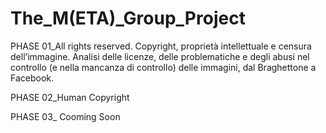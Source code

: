 # The_M(ETA)_Group_Project
PHASE 01_All rights reserved.
Copyright, proprietà intellettuale e censura dell’immagine.
Analisi delle licenze, delle problematiche e degli abusi nel controllo (e nella mancanza di controllo) delle immagini, dal Braghettone a Facebook.

PHASE 02_Human Copyright

PHASE 03_
Cooming Soon

